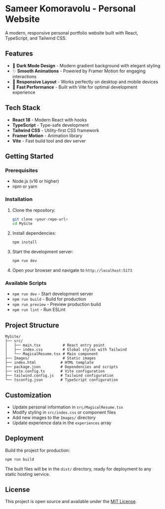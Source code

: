 # Sameer Komoravolu - Personal Website

A modern, responsive personal portfolio website built with React, TypeScript, and Tailwind CSS.

## Features

- 🎨 **Dark Mode Design** - Modern gradient background with elegant styling
- ✨ **Smooth Animations** - Powered by Framer Motion for engaging interactions
- 📱 **Responsive Layout** - Works perfectly on desktop and mobile devices
- 🚀 **Fast Performance** - Built with Vite for optimal development experience

## Tech Stack

- **React 18** - Modern React with hooks
- **TypeScript** - Type-safe development
- **Tailwind CSS** - Utility-first CSS framework
- **Framer Motion** - Animation library
- **Vite** - Fast build tool and dev server

## Getting Started

### Prerequisites

- Node.js (v16 or higher)
- npm or yarn

### Installation

1. Clone the repository:
   ```bash
   git clone <your-repo-url>
   cd MySite
   ```

2. Install dependencies:
   ```bash
   npm install
   ```

3. Start the development server:
   ```bash
   npm run dev
   ```

4. Open your browser and navigate to `http://localhost:5173`

### Available Scripts

- `npm run dev` - Start development server
- `npm run build` - Build for production
- `npm run preview` - Preview production build
- `npm run lint` - Run ESLint

## Project Structure

```
MySite/
├── src/
│   ├── main.tsx          # React entry point
│   ├── index.css         # Global styles with Tailwind
│   └── MagicalResume.tsx # Main component
├── Images/               # Static images
├── index.html           # HTML template
├── package.json         # Dependencies and scripts
├── vite.config.ts       # Vite configuration
├── tailwind.config.js   # Tailwind configuration
└── tsconfig.json        # TypeScript configuration
```

## Customization

- Update personal information in `src/MagicalResume.tsx`
- Modify styling in `src/index.css` or component files
- Add new images to the `Images/` directory
- Update experience data in the `experiences` array

## Deployment

Build the project for production:

```bash
npm run build
```

The built files will be in the `dist/` directory, ready for deployment to any static hosting service.

## License

This project is open source and available under the [MIT License](LICENSE).
